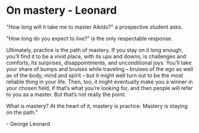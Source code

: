 # On mastery - Leonard

​"How long will it take me to master Aikido?" a prospective student asks.

"How long do you expect to live?" is the only respectable response.

Ultimately, practice is the path of mastery. If you stay on it long enough, you’ll find it to be a vivid place, with its ups and downs, is challenges and comforts, its surprises, disappointments, and unconditional joys. You’ll take your share of bumps and bruises while traveling – bruises of the ego as well as of the body, mind and spirit – but it might well turn out to be the most reliable thing in your life. Then, too, it might eventually make you a winner in your chosen field, if that’s what you’re looking for, and then people will refer to you as a master. But that’s not really the point.

What is mastery? At the heart of it, mastery is practice. Mastery is staying on the path."

\- George Leonard

